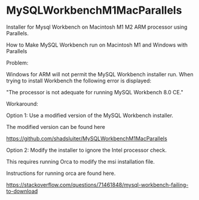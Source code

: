 # MySQLWorkbenchM1MacParallels
Installer for Mysql Workbench on Macintosh M1 M2 ARM processor using Parallels.

How to Make MySQL Workbench run on Macintosh M1 and Windows with Parallels

Problem:

Windows for ARM will not permit the MySQL Workbench installer run.  When trying to install Workbench the following error is displayed:

"The processor is not adequate for running MySQL Workbench 8.0 CE."

Workaround:

Option 1: Use a modified version of the MySQL Workbench installer.

The modified version can be found here

https://github.com/shadsluiter/MySQLWorkbenchM1MacParallels 



Option 2:
Modify the installer to ignore the Intel processor check.  

This requires running Orca to modify the msi installation file.  

Instructions for running orca are found here.

https://stackoverflow.com/questions/71461848/mysql-workbench-failing-to-download
 

